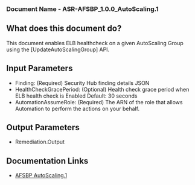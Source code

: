 ### Document Name - ASR-AFSBP_1.0.0_AutoScaling.1

## What does this document do?
This document enables ELB healthcheck on a given AutoScaling Group using the [UpdateAutoScalingGroup] API.

## Input Parameters
* Finding: (Required) Security Hub finding details JSON
* HealthCheckGracePeriod: (Optional) Health check grace period when ELB health check is Enabled
Default: 30 seconds
* AutomationAssumeRole: (Required) The ARN of the role that allows Automation to perform the actions on your behalf.

## Output Parameters
* Remediation.Output

## Documentation Links
* [AFSBP AutoScaling.1](https://docs.aws.amazon.com/securityhub/latest/userguide/securityhub-standards-fsbp-controls.html#fsbp-autoscaling-1)
